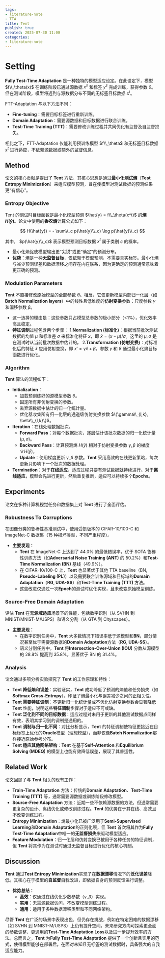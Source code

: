 ```yaml
---
tags:
- literature-note
- TTA
title: Tent
publish: true
created: 2025-07-30 11:00
categories:
- literature-note
---
```

# Setting

**Fully Test-Time Adaptation** 是一种独特的模型适应设定。在此设定下，模型 $f\\_\theta(x)$ 在训练阶段已通过源数据 $x^s$ 和标签 $y^s$ 完成训练，获得参数 $\theta$。但在测试阶段，模型将遇到与源数据分布不同的无标签目标数据 $x^t$。

FTT-Adaptation 与以下方法不同：
- **Fine-tuning**：需要目标标签进行重新训练。
- **Domain Adaptation**：需要源数据和目标数据进行联合训练。
- **Test-Time Training (TTT)**：需要修改训练过程并共同优化有监督及自监督损失。

相比之下，FTT-Adaptation 仅能利用预训练模型 $f\\_\theta$ 和无标签目标数据 $x^t$ 进行适应，不依赖源数据或额外的监督信息。

## Method

论文的核心贡献是提出了 **Tent** 方法，其核心思想是通过**最小化测试熵**（**Test Entropy Minimization**）来适应模型预测，旨在使模型对测试数据的预测结果更“有信心”。

### Entropy Objective

Tent 的测试时目标函数是最小化模型预测 $\hat{y} = f\\_\theta(x^t)$ 的**熵 $H(\hat{y})$**。论文中使用的**香农熵**计算公式如下：

$$
H(\hat{y}) = - \sum\\_c p(\hat{y}\\_c) \log p(\hat{y}\\_c)
$$

其中， $p(\hat{y}\\_c)$ 表示模型预测目标数据 $x^t$ 属于类别 $c$ 的概率。
- 最小化熵促使模型输出更“尖锐”或更“确定”的预测分布。
- **优势**：熵是一种**无监督目标**，仅依赖于模型预测，不需要真实标签。最小化熵与减少预测误差和数据漂移之间存在内在联系，因为更确定的预测通常意味着更正确的预测。

### Modulation Parameters

**Tent** 不直接修改原始模型的全部参数 $\theta$。相反，它仅更新模型内部归一化层（如**Batch Normalization layers**）中的线性且低维度的**仿射变换**参数：尺度参数 $\gamma$ 和偏移参数 $\beta$。
- 这一选择的理由是：这些参数只占模型总参数的极小部分（<1%），优化效率高且稳定。
- **特征调制**过程包含两个步骤：
    1.**Normalization (标准化)**：根据当前批次测试数据的均值 $\mu$ 和标准差 $\sigma$ 来标准化特征 $x$，即 $\hat{x} = (x - \mu)/\sigma$。这里的 $\mu, \sigma$ 是在测试时从当前批次数据中估计的。
    2.**Transformation (仿射变换)**：对标准化后的特征 $\hat{x}$ 应用仿射变换，即 $x' = \gamma \hat{x} + \beta$。参数 $\gamma$ 和 $\beta$ 通过最小化熵目标函数进行优化。

### Algorithm

**Tent** 算法的流程如下：
- **Initialization**：
    - 加载预训练好的源模型参数 $\theta$。
    - 固定所有非仿射变换的参数。
    - 丢弃源数据中估计的归一化统计量。
    - 优化器收集所有归一化层的通道级仿射变换参数 $\{\gamma\\_{l,k}, \beta\\_{l,k}\}$。
- **Iteration**：在线处理数据批次。
    - **Forward Pass**：对每个数据批次，逐层估计该批次数据的归一化统计量 ($\mu, \sigma$)。
    - **Backward Pass**：计算预测熵 $H(\hat{y})$ 相对于仿射变换参数 $\gamma, \beta$ 的梯度 $\nabla H(\hat{y})$。
    - **Update**：使用梯度更新 $\gamma, \beta$ 参数。**Tent** 采用高效的在线更新策略，每次更新只影响下一个批次的数据处理。
- **Termination**：对于**在线适应**，适应过程只要有测试数据就持续进行。对于**离线适应**，模型会先进行更新，然后重复推断，适应可以持续多个**Epochs**。

## Experiments

论文在多种计算机视觉任务和数据集上对 **Tent** 进行了全面评估。

### Robustness To Corruptions

在图像分类的鲁棒性基准测试中，使用受损版本的 CIFAR-10/100-C 和 ImageNet-C 数据集（15 种损坏类型，不同严重程度）。
- **主要发现**：
    - **Tent** 在 ImageNet-C 上达到了 44.0% 的最低错误率，优于 SOTA 鲁棒性训练方法（如**Adversarial Noise Training (ANT)** 的 50.2%）和**Test-Time Normalization (BN)** 基线（49.9%）。
    - 在 CIFAR-10/100-C 上，**Tent** 也显著优于其他 TTA baseline（BN, **Pseudo-Labeling (PL)**）以及需要联合训练源域和目标域的**Domain Adaptation**（**RG, UDA-SS**）和**Test-Time Training (TTT)** 方法。
    - 这些改进仅通过一次**Epoch**的测试时优化实现，且未改变原始模型训练。

### Source-Free Domain Adaptation

评估 **Tent** 在**无源域适应**场景下的性能，包括数字识别（从 SVHN 到 MNIST/MNIST-M/USPS）和语义分割（从 GTA 到 Cityscapes）。
- **主要发现**：
    - 在数字识别任务中，**Tent** 大多数情况下错误率低于源模型和**BN**，部分情况甚至优于需要源数据的**Domain Adaptation**方法（**RG, UDA-SS**）。
    - 语义分割任务中，**Tent** 将**Intersection-Over-Union (IOU)** 分数从源模型的 28.8% 提高到 35.8%，显著优于 BN 的 31.4%。

### Analysis

论文通过多项分析实验探究了 **Tent** 的工作原理和特性：
- **Tent 降低熵和误差**：实验证实，**Tent** 成功降低了预测的熵值和任务损失（如**Softmax Cross-Entropy**），印证了熵最小化与误差减少之间的正相关性。
- **Tent 需要特征调制**：不更新归一化统计量或不优化仿射变换参数会显著降低 **Tent** 性能，说明这些**特征调制**步骤对于适应不可或缺。
- **Tent 泛化到不同的目标数据**：适应过程对未用于更新的其他测试数据点同样有效，表明其学习到的调制是通用的。
- **Tent 调制与归一化不同**：对比分析显示，**Tent** 的特征调制使特征更接近在目标标签上优化的**Oracle**模型（理想模型），而非仅像**Batch Normalization**那样接近原始参考分布。
- **Tent 适应其他网络架构**：**Tent** 在基于**Self-Attention** 和**Equilibrium Solving (MDEQ)** 的模型上也能有效降低误差，展现了其普适性。

## Related Work

论文回顾了与 **Tent** 相关的现有工作：
- **Train-Time Adaptation** 方法：传统的**Domain Adaptation**、**Test-Time Training (TTT)** 等，通常需要源数据或训练阶段修改模型。
- **Source-Free Adaptation** 方法：近期一些不依赖源数据的方法，但通常需要更复杂的设计、离线优化或修改训练过程。**Tent** 的优势在于其在线、高效且不改变训练过程。
- **Entropy Minimization**：熵最小化已被广泛用于**Semi-Supervised Learning**和**Domain Adaptation**的正则化项，但 **Tent** 首次将其作为**Fully Test-Time Adaptation**中唯一的**无监督损失**来驱动模型适应。
- **Feature Modulation**：归一化层和仿射变换已被用于各种任务的特征调制，但 **Tent** 将其作为在测试时通过无监督目标进行优化的核心机制。

## Discussion

**Tent** 通过**Test Entropy Minimization**实现了在**数据漂移**情况下的**泛化误差**降低。其核心在于模型的**自监督**自我改进，即依据自身的预测反馈进行调整。

- **优势总结**：
    - **高效**：仅通过在线优化少数参数（$\gamma, \beta$）实现。
    - **实用**：无需源数据访问，不改变模型训练过程。
    - **通用**：适用于多种数据漂移类型和不同网络架构。

尽管 **Tent** 在广泛的场景中表现出色，但仍存在挑战，例如在特定困难的数据漂移（如 SVHN 到 MNIST-M/USPS）上仍有提升空间。未来研究方向可探索更全面的参数调整、更通用的**Test-Time Adaptation Loss**以及进一步提升效率的方法。总而言之，**Tent** 为**Fully Test-Time Adaptation** 提供了一个创新且实用的范式，使得模型能够在部署后，在面对未知且无标签的测试数据时，具备强大的自我适应能力。